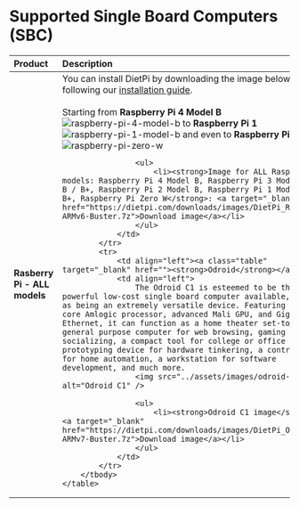 # Supported Single Board Computers (SBC)

<div class="md-typeset__table">
    <table>
        <thead>
            <tr>
                <th align="left" ><strong>Product</strong></th>
                <th align="left"><strong>Description</strong></th>
            </tr>
        </thead>
        <tbody>
        <tr>
                <td align="left"><a class="table"><strong>Rasberry Pi - ALL models</strong></a></td>
                <td align="left">
                    You can install DietPi by downloading the image below and following our <a href="/../User-Guide_Getting-Started/">installation guide</a>. 
                    <br/><br/>
                    Starting from <strong>Raspberry Pi 4 Model B</strong>
                    <img src="../assets/images/raspberry-pi-4-labelled.png" alt="raspberry-pi-4-model-b" />
                    to
                    <strong>Raspberry Pi 1</strong>
                    <img src="../assets/images/raspberry-pi-1b.jpg" alt="raspberry-pi-1-model-b" />
                    and even to
                    <strong>Raspberry Pi Zero W</strong>
                    <img src="../assets/images/raspberry-pi-zero-w.jpg" alt="raspberry-pi-zero-w" />

                    <ul>
                        <li><strong>Image for ALL Raspberry Pi models: Raspberry Pi 4 Model B, Raspberry Pi 3 Model A+ / B / B+, Raspberry Pi 2 Model B, Raspberry Pi 1 Model A+ / B+, Raspberry Pi Zero W</strong>: <a target="_blank" href="https://dietpi.com/downloads/images/DietPi_RPi-ARMv6-Buster.7z">Download image</a></li>
                    </ul>
                </td>
            </tr>
            <tr>
                <td align="left"><a class="table" target="_blank" href=""><strong>Odroid</strong></a></td>
                <td align="left">
                    The Odroid C1 is esteemed to be the most powerful low-cost single board computer available, as well as being an extremely versatile device. Featuring a quad-core Amlogic processor, advanced Mali GPU, and Gigabit Ethernet, it can function as a home theater set-top box, a general purpose computer for web browsing, gaming and socializing, a compact tool for college or office work, a prototyping device for hardware tinkering, a controller for home automation, a workstation for software development, and much more.
                    <img src="../assets/images/odroid-c1.jpg" alt="Odroid C1" /> 

                    <ul>
                        <li><strong>Odroid C1 image</strong>: <a target="_blank" href="https://dietpi.com/downloads/images/DietPi_OdroidC1-ARMv7-Buster.7z">Download image</a></li>
                    </ul>
                </td>
            </tr>
        </tbody>
    </table>
</div>